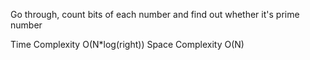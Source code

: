 Go through, count bits of each number and find out whether it's prime number


Time Complexity O(N*log(right)) Space Complexity O(N)